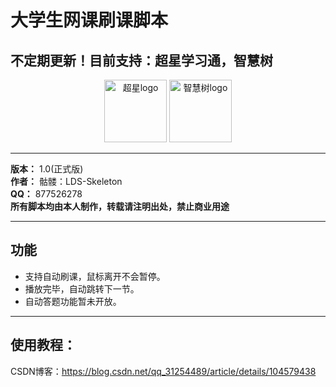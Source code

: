 # 大学生网课刷课脚本
## 不定期更新！目前支持：超星学习通，智慧树

<div align='center'>
  <img src='http://9.pic.pc6.com/thumb/n331m3a312v813yab22/16f5e42922d0263c_82_82.png' width='100px' alt='超星logo'/>
  <img src='http://pic.5577.com/up/2017-11/201711231055414637.png' width='100px' alt='智慧树logo'/>
</div>

****

__版本：__ 1.0(正式版)    
__作者：__ 骷髅：LDS-Skeleton    
__QQ：__ 877526278   
**所有脚本均由本人制作，转载请注明出处，禁止商业用途** 

****

## 功能
* 支持自动刷课，鼠标离开不会暂停。
* 播放完毕，自动跳转下一节。
* 自动答题功能暂未开放。

****

## 使用教程：
CSDN博客：https://blog.csdn.net/qq_31254489/article/details/104579438
